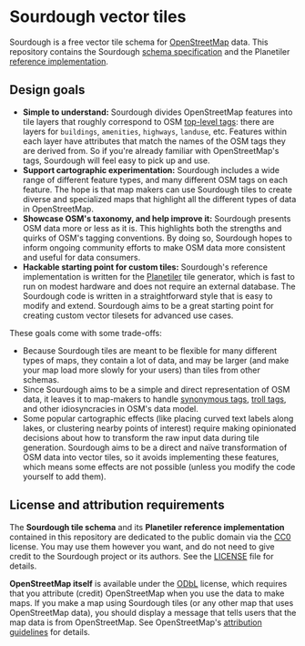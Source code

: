 # Sourdough vector tiles

Sourdough is a free vector tile schema for [OpenStreetMap] data. This repository contains the Sourdough [schema specification](./SCHEMA.md) and the Planetiler [reference implementation](./src/main/java/fyi/osm/sourdough/).

## Design goals

- **Simple to understand:** Sourdough divides OpenStreetMap features into tile layers that roughly correspond to OSM [top-level tags]: there are layers for `buildings`, `amenities`, `highways`, `landuse`, etc. Features within each layer have attributes that match the names of the OSM tags they are derived from. So if you're already familiar with OpenStreetMap's tags, Sourdough will feel easy to pick up and use.
- **Support cartographic experimentation:** Sourdough includes a wide range of different feature types, and many different OSM tags on each feature. The hope is that map makers can use Sourdough tiles to create diverse and specialized maps that highlight all the different types of data in OpenStreetMap.
- **Showcase OSM's taxonomy, and help improve it:** Sourdough presents OSM data more or less as it is. This highlights both the strengths and quirks of OSM's tagging conventions. By doing so, Sourdough hopes to inform ongoing community efforts to make OSM data more consistent and useful for data consumers.
- **Hackable starting point for custom tiles:** Sourdough's reference implementation is written for the [Planetiler] tile generator, which is fast to run on modest hardware and does not require an external database. The Sourdough code is written in a straightforward style that is easy to modify and extend. Sourdough aims to be a great starting point for creating custom vector tilesets for advanced use cases.

These goals come with some trade-offs:
- Because Sourdough tiles are meant to be flexible for many different types of maps, they contain a lot of data, and may be larger (and make your map load more slowly for your users) than tiles from other schemas.
- Since Sourdough aims to be a simple and direct representation of OSM data, it leaves it to map-makers to handle [synonymous tags], [troll tags], and other idiosyncracies in OSM's data model.
- Some popular cartographic effects (like placing curved text labels along lakes, or clustering nearby points of interest) require making opinionated decisions about how to transform the raw input data during tile generation. Sourdough aims to be a direct and naïve transformation of OSM data into vector tiles, so it avoids implementing these features, which means some effects are not possible (unless you modify the code yourself to add them).

## License and attribution requirements

The **Sourdough tile schema** and its **Planetiler reference implementation** contained in this repository are dedicated to the public domain via the [CC0] license. You may use them however you want, and do not need to give credit to the Sourdough project or its authors. See the [LICENSE](./LICENSE) file for details.

**OpenStreetMap itself** is available under the [ODbL] license, which requires that you attribute (credit) OpenStreetMap when you use the data to make maps. If you make a map using Sourdough tiles (or any other map that uses OpenStreetMap data), you should display a message that tells users that the map data is from OpenStreetMap. See OpenStreetMap's [attribution guidelines] for details.

[OpenStreetMap]: https://openstreetmap.org/about
[top-level tags]: https://wiki.openstreetmap.org/wiki/Top-level_tag
[synonymous tags]: https://wiki.openstreetmap.org/wiki/Synonymous_tags
[troll tags]: https://wiki.openstreetmap.org/wiki/Trolltag
[Planetiler]: https://github.com/onthegomap/planetiler?tab=readme-ov-file#planetiler
[CC0]: https://creativecommons.org/public-domain/cc0/
[ODbL]: https://opendatacommons.org/licenses/odbl/
[attribution guidelines]: https://osmfoundation.org/wiki/Licence/Attribution_Guidelines#Attribution_text
